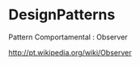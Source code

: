 DesignPatterns
==============

Pattern Comportamental : Observer

http://pt.wikipedia.org/wiki/Observer
